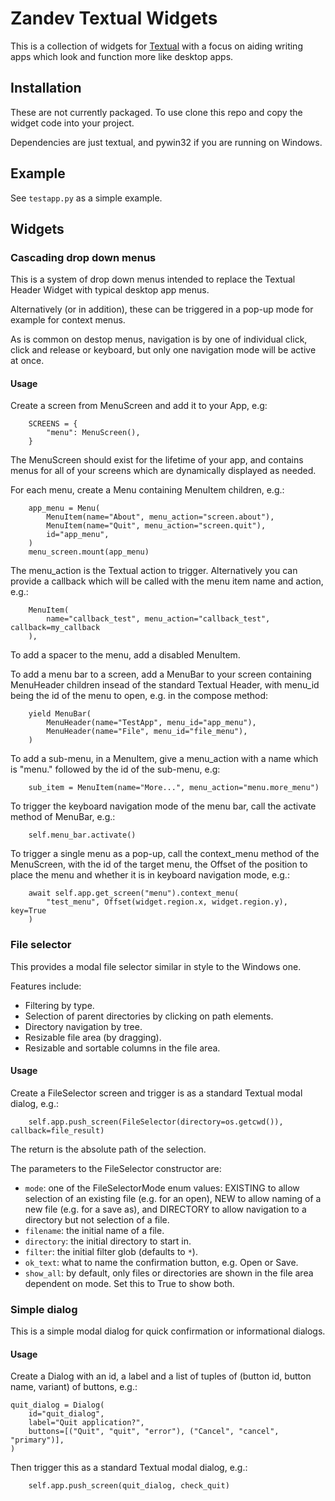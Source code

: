 # Zandev Textual Widgets

This is a collection of widgets for
[Textual](https://github.com/Textualize/textual/tree/main)
with a focus on aiding writing apps which look and function more like
desktop apps.

## Installation

These are not currently packaged. To use clone this repo and copy the
widget code into your project.

Dependencies are just textual, and pywin32 if you are running on
Windows.

## Example

See `testapp.py` as a simple example.

## Widgets

### Cascading drop down menus

This is a system of drop down menus intended to replace the Textual
Header Widget with typical desktop app menus.

Alternatively (or in addition), these can be triggered in a pop-up
mode for example for context menus.

As is common on destop menus, navigation is by one of individual
click, click and release or keyboard, but only one navigation mode
will be active at once.

#### Usage

Create a screen from MenuScreen and add it to your App, e.g:

```
    SCREENS = {
        "menu": MenuScreen(),
    }
```

The MenuScreen should exist for the lifetime of your app, and
contains menus for all of your screens which are dynamically
displayed as needed.

For each menu, create a Menu containing MenuItem children, e.g.:

```
    app_menu = Menu(
        MenuItem(name="About", menu_action="screen.about"),
        MenuItem(name="Quit", menu_action="screen.quit"),
        id="app_menu",
    )
    menu_screen.mount(app_menu)
```

The menu_action is the Textual action to trigger. Alternatively
you can provide a callback which will be called with the menu item
name and action, e.g.:

```
    MenuItem(
        name="callback_test", menu_action="callback_test", callback=my_callback
    ),
```

To add a spacer to the menu, add a disabled MenuItem.

To add a menu bar to a screen, add a MenuBar to your screen containing
MenuHeader children insead of the standard Textual Header, with menu_id
being the id of the menu to open, e.g. in the compose
method:

```
    yield MenuBar(
        MenuHeader(name="TestApp", menu_id="app_menu"),
        MenuHeader(name="File", menu_id="file_menu"),
    )
```

To add a sub-menu, in a MenuItem, give a menu_action with a name
which is "menu." followed by the id of the sub-menu, e.g:

```
    sub_item = MenuItem(name="More...", menu_action="menu.more_menu")
```

To trigger the keyboard navigation mode of the menu bar, call the
activate method of MenuBar, e.g.:

```
    self.menu_bar.activate()
```

To trigger a single menu as a pop-up, call the context_menu method of the
MenuScreen, with the id of the target menu, the Offset of the position to
place the menu and whether it is in keyboard navigation mode, e.g.:

```
    await self.app.get_screen("menu").context_menu(
        "test_menu", Offset(widget.region.x, widget.region.y), key=True
    )
```

### File selector

This provides a modal file selector similar in style to the Windows one.

Features include:

 * Filtering by type.
 * Selection of parent directories by clicking on path elements.
 * Directory navigation by tree.
 * Resizable file area (by dragging).
 * Resizable and sortable columns in the file area.

#### Usage

Create a FileSelector screen and trigger is as a standard Textual modal
dialog, e.g.:

```
    self.app.push_screen(FileSelector(directory=os.getcwd()), callback=file_result)
```

The return is the absolute path of the selection.

The parameters to the FileSelector constructor are:

 * `mode`: one of the FileSelectorMode enum values: EXISTING to allow selection
   of an existing file (e.g. for an open), NEW to allow naming of a new file
   (e.g. for a save as), and DIRECTORY to allow navigation to a directory but
   not selection of a file.
 * `filename`: the initial name of a file.
 * `directory`: the initial directory to start in.
 * `filter`: the initial filter glob (defaults to `*`).
 * `ok_text`: what to name the confirmation button, e.g. Open or Save.
 * `show_all`: by default, only files or directories are shown in the file
   area dependent on mode. Set this to True to show both.

### Simple dialog

This is a simple modal dialog for quick confirmation or informational
dialogs.

#### Usage

Create a Dialog with an id, a label and a list of tuples of (button id,
button name, variant) of buttons, e.g.:

```
quit_dialog = Dialog(
    id="quit_dialog",
    label="Quit application?",
    buttons=[("Quit", "quit", "error"), ("Cancel", "cancel", "primary")],
)
```

Then trigger this as a standard Textual modal dialog, e.g.:

```
    self.app.push_screen(quit_dialog, check_quit)
```

